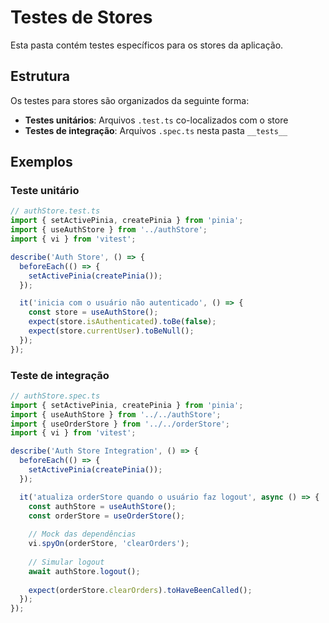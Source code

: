# Testes de Stores

Esta pasta contém testes específicos para os stores da aplicação.

## Estrutura

Os testes para stores são organizados da seguinte forma:

- **Testes unitários**: Arquivos `.test.ts` co-localizados com o store
- **Testes de integração**: Arquivos `.spec.ts` nesta pasta `__tests__`

## Exemplos

### Teste unitário
```typescript
// authStore.test.ts
import { setActivePinia, createPinia } from 'pinia';
import { useAuthStore } from '../authStore';
import { vi } from 'vitest';

describe('Auth Store', () => {
  beforeEach(() => {
    setActivePinia(createPinia());
  });

  it('inicia com o usuário não autenticado', () => {
    const store = useAuthStore();
    expect(store.isAuthenticated).toBe(false);
    expect(store.currentUser).toBeNull();
  });
});
```

### Teste de integração
```typescript
// authStore.spec.ts
import { setActivePinia, createPinia } from 'pinia';
import { useAuthStore } from '../../authStore';
import { useOrderStore } from '../../orderStore';
import { vi } from 'vitest';

describe('Auth Store Integration', () => {
  beforeEach(() => {
    setActivePinia(createPinia());
  });

  it('atualiza orderStore quando o usuário faz logout', async () => {
    const authStore = useAuthStore();
    const orderStore = useOrderStore();
    
    // Mock das dependências
    vi.spyOn(orderStore, 'clearOrders');
    
    // Simular logout
    await authStore.logout();
    
    expect(orderStore.clearOrders).toHaveBeenCalled();
  });
});
```
